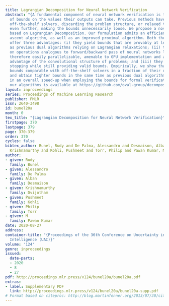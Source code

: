 ```yaml
---
title: Lagrangian Decomposition for Neural Network Verification
abstract: "{A fundamental component of neural network verification is the computation
  of bounds on the values their outputs can take. Previous methods have either used
  off-the-shelf solvers, discarding the problem structure, or relaxed the problem
  even further, making the bounds unnecessarily loose. We propose a novel approach
  based on Lagrangian Decomposition. Our formulation admits an efficient supergradient
  ascent algorithm, as well as an improved proximal algorithm. Both the algorithms
  offer three advantages: (i) they yield bounds that are provably at least as tight
  as previous dual algorithms relying on Lagrangian relaxations; (ii) they are based
  on operations analogous to forward/backward pass of neural networks layers and are
  therefore easily parallelizable, amenable to GPU implementation and able to take
  advantage of the convolutional structure of problems; and (iii) they allow for anytime
  stopping while still providing valid bounds. Empirically, we show that we obtain
  bounds comparable with off-the-shelf solvers in a fraction of their running time,
  and obtain tighter bounds in the same time as previous dual algorithms. This results
  in an overall speed-up when employing the bounds for formal verification. Code for
  our algorithms is available at https://github.com/oval-group/decomposition-plnn-bounds.}"
layout: inproceedings
series: Proceedings of Machine Learning Research
publisher: PMLR
issn: 2640-3498
id: bunel20a
month: 0
tex_title: "{Lagrangian Decomposition for Neural Network Verification}"
firstpage: 370
lastpage: 379
page: 370-379
order: 370
cycles: false
bibtex_author: Bunel, Rudy and De Palma, Alessandro and Desmaison, Alban and Dvijotham,
  Krishnamurthy and Kohli, Pushmeet and Torr, Philip and Pawan Kumar, M.
author:
- given: Rudy
  family: Bunel
- given: Alessandro
  family: De Palma
- given: Alban
  family: Desmaison
- given: Krishnamurthy
  family: Dvijotham
- given: Pushmeet
  family: Kohli
- given: Philip
  family: Torr
- given: M.
  family: Pawan Kumar
date: 2020-08-27
address: 
container-title: "{Proceedings of the 36th Conference on Uncertainty in Artificial
  Intelligence (UAI)}"
volume: '124'
genre: inproceedings
issued:
  date-parts:
  - 2020
  - 8
  - 27
pdf: http://proceedings.mlr.press/v124/bunel20a/bunel20a.pdf
extras:
- label: Supplementary PDF
  link: http://proceedings.mlr.press/v124/bunel20a/bunel20a-supp.pdf
# Format based on citeproc: http://blog.martinfenner.org/2013/07/30/citeproc-yaml-for-bibliographies/
---
```

